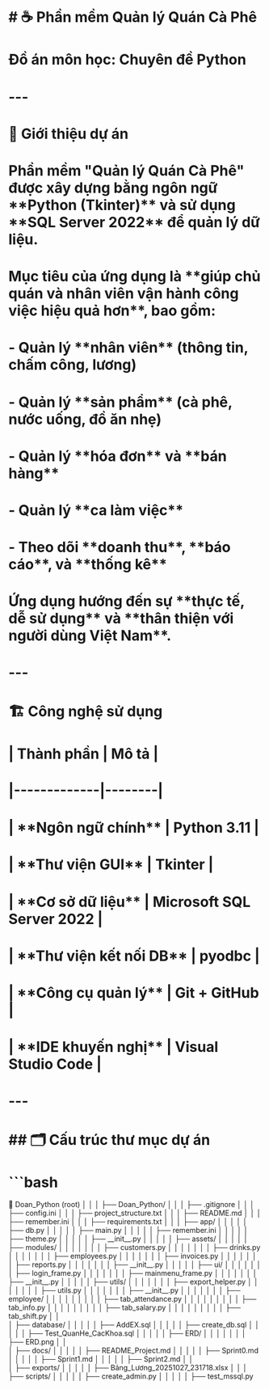 # \# ☕ Phần mềm Quản lý Quán Cà Phê

# Đồ án môn học: Chuyên đề Python

# 

# ---

# 

# 🧩 Giới thiệu dự án

# 

# Phần mềm "Quản lý Quán Cà Phê" được xây dựng bằng ngôn ngữ \*\*Python (Tkinter)\*\* và sử dụng \*\*SQL Server 2022\*\* để quản lý dữ liệu.

# Mục tiêu của ứng dụng là \*\*giúp chủ quán và nhân viên vận hành công việc hiệu quả hơn\*\*, bao gồm:

# 

# \- Quản lý \*\*nhân viên\*\* (thông tin, chấm công, lương)

# \- Quản lý \*\*sản phẩm\*\* (cà phê, nước uống, đồ ăn nhẹ)

# \- Quản lý \*\*hóa đơn\*\* và \*\*bán hàng\*\*

# \- Quản lý \*\*ca làm việc\*\*

# \- Theo dõi \*\*doanh thu\*\*, \*\*báo cáo\*\*, và \*\*thống kê\*\*

# 

# Ứng dụng hướng đến sự \*\*thực tế, dễ sử dụng\*\* và \*\*thân thiện với người dùng Việt Nam\*\*.

# 

# ---

# 

# 🏗️ Công nghệ sử dụng

# 

# | Thành phần | Mô tả |

# |-------------|--------|

# | \*\*Ngôn ngữ chính\*\* | Python 3.11 |

# | \*\*Thư viện GUI\*\* | Tkinter |

# | \*\*Cơ sở dữ liệu\*\* | Microsoft SQL Server 2022 |

# | \*\*Thư viện kết nối DB\*\* | pyodbc |

# | \*\*Công cụ quản lý\*\* | Git + GitHub |

# | \*\*IDE khuyến nghị\*\* | Visual Studio Code |

# 

# ---

# 

# \## 🗂️ Cấu trúc thư mục dự án

# 

# ```bash

📁 Doan\_Python (root)
│
│
│
├── Doan\_Python/
│   │
│   ├── .gitignore
│   │
│   ├── config.ini
│   │
│   ├── project\_structure.txt
│   │
│   ├── README.md
│   │
│   ├── remember.ini
│   │
│   ├── requirements.txt
│   │
│   ├── app/
│   │   │
│   │   ├── db.py
│   │   │
│   │   ├── main.py
│   │   │
│   │   ├── remember.ini
│   │   │
│   │   ├── theme.py
│   │   │
│   │   ├── \_\_init\_\_.py
│   │   │
│   │   ├── assets/
│   │   │
│   │   ├── modules/
│   │   │   │
│   │   │   ├── customers.py
│   │   │   │
│   │   │   ├── drinks.py
│   │   │   │
│   │   │   ├── employees.py
│   │   │   │
│   │   │   ├── invoices.py
│   │   │   │
│   │   │   ├── reports.py
│   │   │   │
│   │   │   ├── \_\_init\_\_.py
│   │   │
│   │   ├── ui/
│   │   │   │
│   │   │   ├── login\_frame.py
│   │   │   │
│   │   │   ├── mainmenu\_frame.py
│   │   │   │
│   │   │   ├── \_\_init\_\_.py
│   │   │
│   │   ├── utils/
│   │   │   │
│   │   │   ├── export\_helper.py
│   │   │   │
│   │   │   ├── utils.py
│   │   │   │
│   │   │   ├── \_\_init\_\_.py
│   │   │   │
│   │   │   ├── employee/
│   │   │   │   │
│   │   │   │   ├── tab\_attendance.py
│   │   │   │   │
│   │   │   │   ├── tab\_info.py
│   │   │   │   │
│   │   │   │   ├── tab\_salary.py
│   │   │   │   │
│   │   │   │   ├── tab\_shift.py
│   │   
│   ├── database/
│   │   │
│   │   ├── AddEX.sql
│   │   │
│   │   ├── create\_db.sql
│   │   │
│   │   ├── Test\_QuanHe\_CacKhoa.sql
│   │   │
│   │   ├── ERD/
│   │   │   │
│   │   │   ├── ERD.png
│   │   
│   ├── docs/
│   │   │
│   │   ├── README\_Project.md
│   │   │
│   │   ├── Sprint0.md
│   │   │
│   │   ├── Sprint1.md
│   │   │
│   │   ├── Sprint2.md
│   │   
│   ├── exports/
│   │   │
│   │   ├── Bảng\_Lương\_20251027\_231718.xlsx
│   │
│   ├── scripts/
│   │   │
│   │   ├── create\_admin.py
│   │   │
│   │   ├── test\_mssql.py



